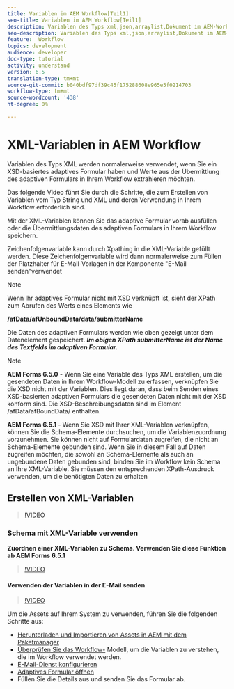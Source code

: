 ```yaml
---
title: Variablen im AEM Workflow[Teil1]
seo-title: Variablen im AEM Workflow[Teil1]
description: Variablen des Typs xml,json,arraylist,Dokument im AEM-Workflow verwenden
seo-description: Variablen des Typs xml,json,arraylist,Dokument im AEM-Workflow verwenden
feature:  Workflow
topics: development
audience: developer
doc-type: tutorial
activity: understand
version: 6.5
translation-type: tm+mt
source-git-commit: b040bdf97df39c45f175288608e965e5f0214703
workflow-type: tm+mt
source-wordcount: '438'
ht-degree: 0%

---
```



# XML-Variablen in AEM Workflow

Variablen des Typs XML werden normalerweise verwendet, wenn Sie ein XSD-basiertes adaptives Formular haben und Werte aus der Übermittlung des adaptiven Formulars in Ihrem Workflow extrahieren möchten.

Das folgende Video führt Sie durch die Schritte, die zum Erstellen von Variablen vom Typ String und XML und deren Verwendung in Ihrem Workflow erforderlich sind.

Mit der XML-Variablen können Sie das adaptive Formular vorab ausfüllen oder die Übermittlungsdaten des adaptiven Formulars in Ihrem Workflow speichern.

Zeichenfolgenvariable kann durch Xpathing in die XML-Variable gefüllt werden. Diese Zeichenfolgenvariable wird dann normalerweise zum Füllen der Platzhalter für E-Mail-Vorlagen in der Komponente &quot;E-Mail senden&quot;verwendet

>[!NOTE]
>
>Wenn Ihr adaptives Formular nicht mit XSD verknüpft ist, sieht der XPath zum Abrufen des Werts eines Elements wie
>
>**/afData/afUnboundData/data/submitterName**

Die Daten des adaptiven Formulars werden wie oben gezeigt unter dem Datenelement gespeichert. **_Im obigen XPath submitterName ist der Name des Textfelds im adaptiven Formular._**

>[!NOTE]
>
>**AEM Forms 6.5.0** - Wenn Sie eine Variable des Typs XML erstellen, um die gesendeten Daten in Ihrem Workflow-Modell zu erfassen, verknüpfen Sie die XSD nicht mit der Variablen. Dies liegt daran, dass beim Senden eines XSD-basierten adaptiven Formulars die gesendeten Daten nicht mit der XSD konform sind. Die XSD-Beschreibungsdaten sind im Element /afData/afBoundData/ enthalten.
>
>**AEM Forms 6.5.1** - Wenn Sie XSD mit Ihrer XML-Variablen verknüpfen, können Sie die Schema-Elemente durchsuchen, um die Variablenzuordnung vorzunehmen. Sie können nicht auf Formulardaten zugreifen, die nicht an Schema-Elemente gebunden sind. Wenn Sie in diesem Fall auf Daten zugreifen möchten, die sowohl an Schema-Elemente als auch an ungebundene Daten gebunden sind, binden Sie im Workflow kein Schema an Ihre XML-Variable. Sie müssen den entsprechenden XPath-Ausdruck verwenden, um die benötigten Daten zu erhalten

## Erstellen von XML-Variablen

>[!VIDEO](https://video.tv.adobe.com/v/26440?quality=12?autoplay=1)

### Schema mit XML-Variable verwenden

**Zuordnen einer XML-Variablen zu Schema. Verwenden Sie diese Funktion ab AEM Forms 6.5.1**

>[!VIDEO](https://video.tv.adobe.com/v/28098?quality=9&learn=on)

#### Verwenden der Variablen in der E-Mail senden

>[!VIDEO](https://video.tv.adobe.com/v/26441?quality=12&learn=on)

Um die Assets auf Ihrem System zu verwenden, führen Sie die folgenden Schritte aus:

* [Herunterladen und Importieren von Assets in AEM mit dem Paketmanager](assets/xmlandstringvariable.zip)
* [Überprüfen Sie das Workflow-](http://localhost:4502/editor.html/conf/global/settings/workflow/models/vacationrequest.html) Modell, um die Variablen zu verstehen, die im Workflow verwendet werden.
* [E-Mail-Dienst konfigurieren](https://helpx.adobe.com/experience-manager/6-5/sites/administering/using/notification.html#ConfiguringtheMailService)
* [Adaptives Formular öffnen](http://localhost:4502/content/dam/formsanddocuments/applicationfortimeoff/jcr:content?wcmmode=disabled)
* Füllen Sie die Details aus und senden Sie das Formular ab.

